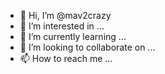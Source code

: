 - 👋 Hi, I’m @mav2crazy
- 👀 I’m interested in ...
- 🌱 I’m currently learning ...
- 💞️ I’m looking to collaborate on ...
- 📫 How to reach me ...

<!---
mav2crazy/mav2crazy is a ✨ special ✨ repository because its `README.md` (this file) appears on your GitHub profile.
You can click the Preview link to take a look at your changes.
--->

